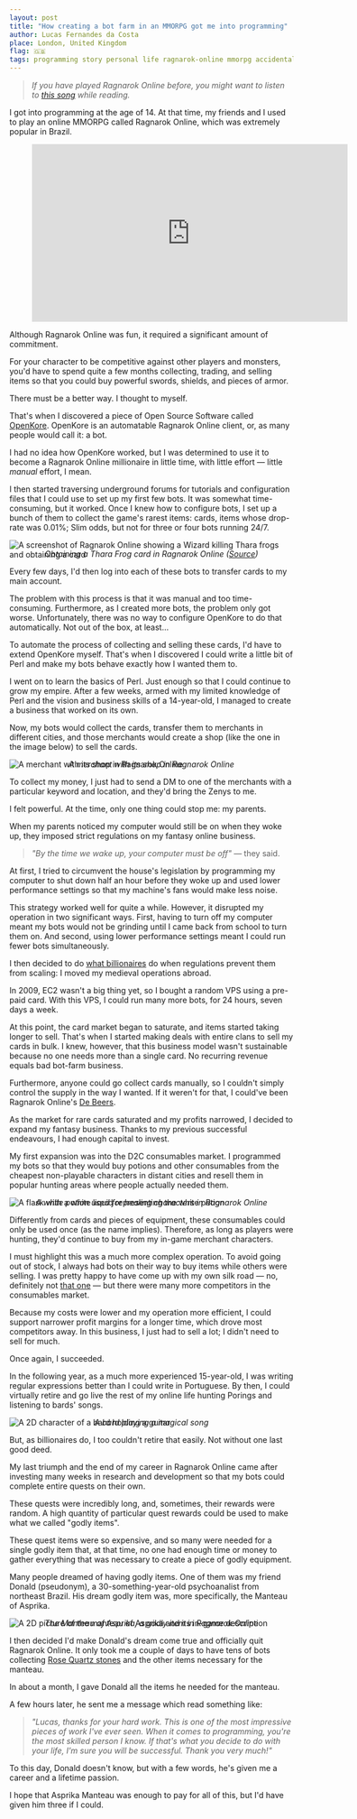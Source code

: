 ```yaml
---
layout: post
title: "How creating a bot farm in an MMORPG got me into programming"
author: Lucas Fernandes da Costa
place: London, United Kingdom
flag: 🇬🇧
tags: programming story personal life ragnarok-online mmorpg accidental-programming
---
```


> *If you have played Ragnarok Online before, you might want to listen to [this song](https://www.youtube.com/watch?v=SvJ6rlvDLm4) while reading.*

I got into programming at the age of 14. At that time, my friends and I used to play an online MMORPG called Ragnarok Online, which was extremely popular in Brazil.

<div class="video video-post">
    <figure>
        <iframe width="560" height="315" src="https://www.youtube.com/embed/2sQ5j8ZoY8Y?start=108" frameborder="0" allow="accelerometer; autoplay; encrypted-media; gyroscope; picture-in-picture" allowfullscreen></iframe>
    </figure>
</div>


Although Ragnarok Online was fun, it required a significant amount of commitment.

For your character to be competitive against other players and monsters, you'd have to spend quite a few months collecting, trading, and selling items so that you could buy powerful swords, shields, and pieces of armor.

There must be a better way. I thought to myself.

That's when I discovered a piece of Open Source Software called [OpenKore](https://github.com/OpenKore/openkore). OpenKore is an automatable Ragnarok Online client, or, as many people would call it: a bot.

I had no idea how OpenKore worked, but I was determined to use it to become a Ragnarok Online millionaire in little time, with little effort — little *manual* effort, I mean.

I then started traversing underground forums for tutorials and configuration files that I could use to set up my first few bots. It was somewhat time-consuming, but it worked. Once I knew how to configure bots, I set up a bunch of them to collect the game's rarest items: cards, items whose drop-rate was 0.01%; Slim odds, but not for three or four bots running 24/7.

<img style="margin-bottom: -18px;" src="/assets/thara-frog.png" alt="A screenshot of Ragnarok Online showing a Wizard killing Thara frogs and obtaining a card">
<center><i>Obtaining a Thara Frog card in Ragnarok Online (<a href="https://www.youtube.com/watch?v=AeKdszUTIxw">Source</a>)</i></center>

Every few days, I'd then log into each of these bots to transfer cards to my main account.

The problem with this process is that it was manual and too time-consuming. Furthermore, as I created more bots, the problem only got worse. Unfortunately, there was no way to configure OpenKore to do that automatically. Not out of the box, at least...

To automate the process of collecting and selling these cards, I'd have to extend OpenKore myself. That's when I discovered I could write a little bit of Perl and make my bots behave exactly how I wanted them to.

I went on to learn the basics of Perl. Just enough so that I could continue to grow my empire. After a few weeks, armed with my limited knowledge of Perl and the vision and business skills of a 14-year-old, I managed to create a business that worked on its own.

Now, my bots would collect the cards, transfer them to merchants in different cities, and those merchants would create a shop (like the one in the image below) to sell the cards.

<img style="margin-bottom: -18px;" src="/assets/merchant-shop.png" alt="A merchant with its shop in Ragnarok Online">
<center><i>A merchant with its shop in Ragnarok Online</i></center>

To collect my money, I just had to send a DM to one of the merchants with a particular keyword and location, and they'd bring the Zenys to me.

I felt powerful. At the time, only one thing could stop me: my parents.

When my parents noticed my computer would still be on when they woke up, they imposed strict regulations on my fantasy online business.

> _"By the time we wake up, your computer must be off"_ — they said.

At first, I tried to circumvent the house's legislation by programming my computer to shut down half an hour before they woke up and used lower performance settings so that my machine's fans would make less noise.

This strategy worked well for quite a while. However, it disrupted my operation in two significant ways. First, having to turn off my computer meant my bots would not be grinding until I came back from school to turn them on. And second, using lower performance settings meant I could run fewer bots simultaneously.

I then decided to do [what billionaires](https://www.theguardian.com/commentisfree/2019/jan/23/james-dyson-brexiteer-elite-brexit-rees-mogg) do when regulations prevent them from scaling: I moved my medieval operations abroad.

In 2009, EC2 wasn't a big thing yet, so I bought a random VPS using a pre-paid card. With this VPS, I could run many more bots, for 24 hours, seven days a week.

At this point, the card market began to saturate, and items started taking longer to sell. That's when I started making deals with entire clans to sell my cards in bulk. I knew, however, that this business model wasn't sustainable because no one needs more than a single card. No recurring revenue equals bad bot-farm business.

Furthermore, anyone could go collect cards manually, so I couldn't simply control the supply in the way I wanted. If it weren't for that, I could've been Ragnarok Online's [De Beers](https://en.wikipedia.org/wiki/De_Beers).

As the market for rare cards saturated and my profits narrowed, I decided to expand my fantasy business. Thanks to my previous successful endeavours, I had enough capital to invest.

My first expansion was into the D2C consumables market. I programmed my bots so that they would buy potions and other consumables from the cheapest non-playable characters in distant cities and resell them in popular hunting areas where people actually needed them.

<img style="margin-bottom: -18px;" src="/assets/white-potion.png" alt="A flask with a white liquid representing the white potion">
<center><i>A white potion used for healing characters in Ragnarok Online</i></center>

Differently from cards and pieces of equipment, these consumables could only be used once (as the name implies). Therefore, as long as players were hunting, they'd continue to buy from my in-game merchant characters.

I must highlight this was a much more complex operation. To avoid going out of stock, I always had bots on their way to buy items while others were selling. I was pretty happy to have come up with my own silk road — no, definitely not [that one](https://en.wikipedia.org/wiki/Silk_Road_(marketplace)) — but there were many more competitors in the consumables market.

Because my costs were lower and my operation more efficient, I could support narrower profit margins for a longer time, which drove most competitors away. In this business, I just had to sell a lot; I didn't need to sell for much.

Once again, I succeeded.

In the following year, as a much more experienced 15-year-old, I was writing regular expressions better than I could write in Portuguese. By then, I could virtually retire and go live the rest of my online life hunting Porings and listening to bards' songs.

<img style="margin-bottom: -18px;" src="/assets/bard.png" alt="A 2D character of a bard holding a guitar">
<center><i>A bard playing a magical song</i></center>

But, as billionaires do, I too couldn't retire that easily. Not without one last good deed.

My last triumph and the end of my career in Ragnarok Online came after investing many weeks in research and development so that my bots could complete entire quests on their own.

These quests were incredibly long, and, sometimes, their rewards were random. A high quantity of particular quest rewards could be used to make what we called "godly items".

These quest items were so expensive, and so many were needed for a single godly item that, at that time, no one had enough time or money to gather everything that was necessary to create a piece of godly equipment.

Many people dreamed of having godly items. One of them was my friend Donald (pseudonym), a 30-something-year-old psychoanalist from northeast Brazil. His dream godly item was, more specifically, the Manteau of Asprika.

<img style="margin-bottom: -18px;" src="/assets/asprika.png" alt="A 2D picture of the manteau of Asprika and its in-game description">
<center><i>The Manteau of Asprika, a godly item in Ragnarok Online</i></center>

I then decided I'd make Donald's dream come true and officially quit Ragnarok Online. It only took me a couple of days to have tens of bots collecting [Rose Quartz stones](https://ragnarok.fandom.com/wiki/Rose_Quartz) and the other items necessary for the manteau.

In about a month, I gave Donald all the items he needed for the manteau.

A few hours later, he sent me a message which read something like:

> _"Lucas, thanks for your hard work. This is one of the most impressive pieces of work I've ever seen. When it comes to programming, you're the most skilled person I know. If that's what you decide to do with your life, I'm sure you will be successful. Thank you very much!"_

To this day, Donald doesn't know, but with a few words, he's given me a career and a lifetime passion.

I hope that Asprika Manteau was enough to pay for all of this, but I'd have given him three if I could.
